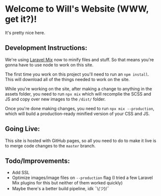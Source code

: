 # Welcome to Will's Website (WWW, get it?)!
It's pretty nice here.

## Development Instructions:
We're using [Laravel Mix](https://laravel-mix.com/) now to minify files and stuff. So that means you're gonna have to use node to work on this site.

The first time you work on this project you'll need to run an `npm install`. This will download all of the things needed to work on the site.

While you're working on the site, after making a change to anything in the assets folder, you need to run `npx mix` which will recomplie the SCSS and JS and copy over new images to the `/dist/` folder.

Once you're done making changes, you need to run `npx mix --production`, which will build a production-ready minified version of your CSS and JS.

## Going Live:
This site is hosted with GitHub pages, so all you need to do to make it live is to merge code changes to the `master` branch.

## Todo/Improvements:
 - Add SSL
 - Optimize images/image files on `--production` flag (I tried a few Laravel Mix plugins for this but neither of them worked quickly)
 - Maybe there's a better build pipeline, idk ¯\\_(ツ)_/¯
